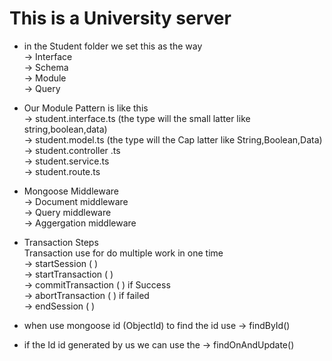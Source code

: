 # This is a University server

- in the Student folder we set this as the way
  <br/>→ Interface
  <br/>→ Schema
  <br/>→ Module
  <br/>→ Query

* Our Module Pattern is like this <br/>
  → student.interface.ts (the type will the small latter like string,boolean,data)<br/>
  → student.model.ts (the type will the Cap latter like String,Boolean,Data)<br/>
  → student.controller .ts<br/>
  → student.service.ts<br/>
  → student.route.ts<br/>

* Mongoose Middleware<br/>
  → Document middleware<br/>
  → Query middleware <br/>
  → Aggergation middleware<br/>

* Transaction Steps <br/>
  Transaction use for do multiple work in one time<br/>
  → startSession ( )<br/>
  → startTransaction ( )<br/>
  → commitTransaction ( ) if Success<br/>
  → abortTransaction ( ) if failed<br/>
  → endSession ( ) <br/>

* when use mongoose id (ObjectId) to find the id use -> findById()<br/>
* if the Id id generated by us we can use the -> findOnAndUpdate()<br/>
